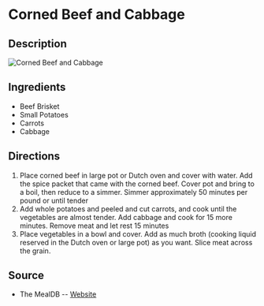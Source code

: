 # Corned Beef and Cabbage

## Description
![Corned Beef and Cabbage](https://www.themealdb.com/images/media/meals/xb97a81583266727.jpg "Corned Beef and Cabbage")

## Ingredients
- Beef Brisket
- Small Potatoes
- Carrots
- Cabbage

## Directions
1. Place corned beef in large pot or Dutch oven and cover with water. Add the spice packet that came with the corned beef. Cover pot and bring to a boil, then reduce to a simmer. Simmer approximately 50 minutes per pound or until tender
2. Add whole potatoes and peeled and cut carrots, and cook until the vegetables are almost tender. Add cabbage and cook for 15 more minutes. Remove meat and let rest 15 minutes
3. Place vegetables in a bowl and cover. Add as much broth (cooking liquid reserved in the Dutch oven or large pot) as you want. Slice meat across the grain.

## Source

- The MealDB -- [Website](https://themealdb.com)
